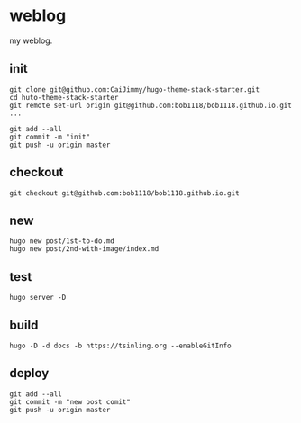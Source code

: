 # weblog

my weblog.

## init

```shell
git clone git@github.com:CaiJimmy/hugo-theme-stack-starter.git
cd huto-theme-stack-starter
git remote set-url origin git@github.com:bob1118/bob1118.github.io.git
...

git add --all
git commit -m "init"
git push -u origin master
```

## checkout

```shell
git checkout git@github.com:bob1118/bob1118.github.io.git

```

## new

```shell
hugo new post/1st-to-do.md
hugo new post/2nd-with-image/index.md
```

## test

```shell
hugo server -D
```

## build

```shell
hugo -D -d docs -b https://tsinling.org --enableGitInfo
```

## deploy

```shell
git add --all
git commit -m "new post comit"
git push -u origin master
```
